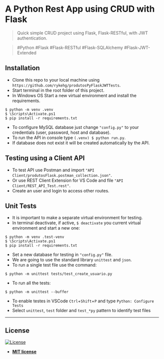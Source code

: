# A Python Rest App using CRUD with Flask
> Quick simple CRUD project using Flask, Flask-RESTful, with JWT authentication.

> #Python #Flask #Flask-RESTful #Flask-SQLAlchemy #Flask-JWT-Extended

## Installation
- Clone this repo to your local machine using `https://github.com/rykehg/produtosPyFlaskJWTTests`.
- Start terminal in the root folder of this project.
- In Windows OS Start a new virtual environment and install the requirements.
```shell
$ python -m venv .venv
$ \Scripts\Activate.ps1
$ pip install -r requirements.txt
```
- To configure MySQL database just change `"config.py"` to your credentials (user, password, host and database).
- To run the API in console type `(.venv) $ python run.py`.
- If database does not exist it will be created automatically by the API.

## Testing using a Client API
- To test API use Postman and import `"API Client/produtosFlask.postman_collection.json"`.
- Or use REST Client Extension for VS Code and file `"API Client/REST_API_Test.rest"`.
- Create an user and login to access other routes.

## Unit Tests
- It is important to make a separate virtual environment for testing.
- In terminal deactivate, if active, `$ deactivate` you current virtual environment and start a new one:
```shell
$ python -m venv .test-venv
$ \Scripts\Activate.ps1
$ pip install -r requirements.txt
```

- Set a new database for testing in `"config.py"` file.
- We are going to use the standard library `unittest` and `json`.
- To run a single test file use the command:
```shell
$ python -m unittest tests/test_create_usuario.py
```

- To run all the tests:
```shell
$ python -m unittest --buffer
```

- To enable testes in VSCode `Ctrl`+`Shift`+`P` and type `Python: Configure Tests`
- Select `unittest`, `test` folder and `test_*py` pattern to identify test files

---

## License

[![License](http://img.shields.io/:license-mit-blue.svg?style=flat-square)](http://badges.mit-license.org)

- **[MIT license](http://opensource.org/licenses/mit-license.php)**

